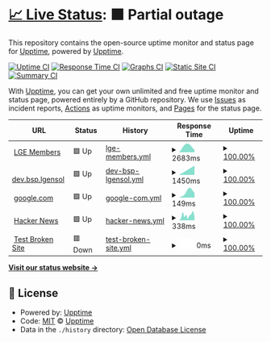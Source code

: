 # [📈 Live Status](https://demo.upptime.js.org): <!--live status--> **🟧 Partial outage**

This repository contains the open-source uptime monitor and status page for [Upptime](https://upptime.js.org), powered by [Upptime](https://github.com/upptime/upptime).

[![Uptime CI](https://github.com/expopark/upptime/workflows/Uptime%20CI/badge.svg)](https://github.com/expopark/upptime/actions?query=workflow%3A%22Uptime+CI%22)
[![Response Time CI](https://github.com/expopark/upptime/workflows/Response%20Time%20CI/badge.svg)](https://github.com/expopark/upptime/actions?query=workflow%3A%22Response+Time+CI%22)
[![Graphs CI](https://github.com/expopark/upptime/workflows/Graphs%20CI/badge.svg)](https://github.com/expopark/upptime/actions?query=workflow%3A%22Graphs+CI%22)
[![Static Site CI](https://github.com/expopark/upptime/workflows/Static%20Site%20CI/badge.svg)](https://github.com/expopark/upptime/actions?query=workflow%3A%22Static+Site+CI%22)
[![Summary CI](https://github.com/expopark/upptime/workflows/Summary%20CI/badge.svg)](https://github.com/expopark/upptime/actions?query=workflow%3A%22Summary+CI%22)

With [Upptime](https://upptime.js.org), you can get your own unlimited and free uptime monitor and status page, powered entirely by a GitHub repository. We use [Issues](https://github.com/upptime/upptime/issues) as incident reports, [Actions](https://github.com/expopark/upptime/actions) as uptime monitors, and [Pages](https://demo.upptime.js.org) for the status page.

<!--start: status pages-->
<!-- This summary is generated by Upptime (https://github.com/upptime/upptime) -->
<!-- Do not edit this manually, your changes will be overwritten -->
<!-- prettier-ignore -->
| URL | Status | History | Response Time | Uptime |
| --- | ------ | ------- | ------------- | ------ |
| <img alt="" src="https://icons.duckduckgo.com/ip3/kr.lgemembers.com.ico" height="13"> [LGE Members](https://kr.lgemembers.com/lgacc/front/v1/signin) | 🟩 Up | [lge-members.yml](https://github.com/expopark/upptime/commits/HEAD/history/lge-members.yml) | <details><summary><img alt="Response time graph" src="./graphs/lge-members/response-time-week.png" height="20"> 2683ms</summary><br><a href="https://expopark.github.io/upptime/history/lge-members"><img alt="Response time 2683" src="https://img.shields.io/endpoint?url=https%3A%2F%2Fraw.githubusercontent.com%2Fexpopark%2Fupptime%2FHEAD%2Fapi%2Flge-members%2Fresponse-time.json"></a><br><a href="https://expopark.github.io/upptime/history/lge-members"><img alt="24-hour response time 2683" src="https://img.shields.io/endpoint?url=https%3A%2F%2Fraw.githubusercontent.com%2Fexpopark%2Fupptime%2FHEAD%2Fapi%2Flge-members%2Fresponse-time-day.json"></a><br><a href="https://expopark.github.io/upptime/history/lge-members"><img alt="7-day response time 2683" src="https://img.shields.io/endpoint?url=https%3A%2F%2Fraw.githubusercontent.com%2Fexpopark%2Fupptime%2FHEAD%2Fapi%2Flge-members%2Fresponse-time-week.json"></a><br><a href="https://expopark.github.io/upptime/history/lge-members"><img alt="30-day response time 2683" src="https://img.shields.io/endpoint?url=https%3A%2F%2Fraw.githubusercontent.com%2Fexpopark%2Fupptime%2FHEAD%2Fapi%2Flge-members%2Fresponse-time-month.json"></a><br><a href="https://expopark.github.io/upptime/history/lge-members"><img alt="1-year response time 2683" src="https://img.shields.io/endpoint?url=https%3A%2F%2Fraw.githubusercontent.com%2Fexpopark%2Fupptime%2FHEAD%2Fapi%2Flge-members%2Fresponse-time-year.json"></a></details> | <details><summary><a href="https://expopark.github.io/upptime/history/lge-members">100.00%</a></summary><a href="https://expopark.github.io/upptime/history/lge-members"><img alt="All-time uptime 100.00%" src="https://img.shields.io/endpoint?url=https%3A%2F%2Fraw.githubusercontent.com%2Fexpopark%2Fupptime%2FHEAD%2Fapi%2Flge-members%2Fuptime.json"></a><br><a href="https://expopark.github.io/upptime/history/lge-members"><img alt="24-hour uptime 100.00%" src="https://img.shields.io/endpoint?url=https%3A%2F%2Fraw.githubusercontent.com%2Fexpopark%2Fupptime%2FHEAD%2Fapi%2Flge-members%2Fuptime-day.json"></a><br><a href="https://expopark.github.io/upptime/history/lge-members"><img alt="7-day uptime 100.00%" src="https://img.shields.io/endpoint?url=https%3A%2F%2Fraw.githubusercontent.com%2Fexpopark%2Fupptime%2FHEAD%2Fapi%2Flge-members%2Fuptime-week.json"></a><br><a href="https://expopark.github.io/upptime/history/lge-members"><img alt="30-day uptime 100.00%" src="https://img.shields.io/endpoint?url=https%3A%2F%2Fraw.githubusercontent.com%2Fexpopark%2Fupptime%2FHEAD%2Fapi%2Flge-members%2Fuptime-month.json"></a><br><a href="https://expopark.github.io/upptime/history/lge-members"><img alt="1-year uptime 100.00%" src="https://img.shields.io/endpoint?url=https%3A%2F%2Fraw.githubusercontent.com%2Fexpopark%2Fupptime%2FHEAD%2Fapi%2Flge-members%2Fuptime-year.json"></a></details>
| <img alt="" src="https://icons.duckduckgo.com/ip3/dev.bsp.lgensol.com.ico" height="13"> [dev.bsp.lgensol](https://dev.bsp.lgensol.com/bss?lati=37.526878&longi=126.927423) | 🟩 Up | [dev-bsp-lgensol.yml](https://github.com/expopark/upptime/commits/HEAD/history/dev-bsp-lgensol.yml) | <details><summary><img alt="Response time graph" src="./graphs/dev-bsp-lgensol/response-time-week.png" height="20"> 1450ms</summary><br><a href="https://expopark.github.io/upptime/history/dev-bsp-lgensol"><img alt="Response time 1450" src="https://img.shields.io/endpoint?url=https%3A%2F%2Fraw.githubusercontent.com%2Fexpopark%2Fupptime%2FHEAD%2Fapi%2Fdev-bsp-lgensol%2Fresponse-time.json"></a><br><a href="https://expopark.github.io/upptime/history/dev-bsp-lgensol"><img alt="24-hour response time 1450" src="https://img.shields.io/endpoint?url=https%3A%2F%2Fraw.githubusercontent.com%2Fexpopark%2Fupptime%2FHEAD%2Fapi%2Fdev-bsp-lgensol%2Fresponse-time-day.json"></a><br><a href="https://expopark.github.io/upptime/history/dev-bsp-lgensol"><img alt="7-day response time 1450" src="https://img.shields.io/endpoint?url=https%3A%2F%2Fraw.githubusercontent.com%2Fexpopark%2Fupptime%2FHEAD%2Fapi%2Fdev-bsp-lgensol%2Fresponse-time-week.json"></a><br><a href="https://expopark.github.io/upptime/history/dev-bsp-lgensol"><img alt="30-day response time 1450" src="https://img.shields.io/endpoint?url=https%3A%2F%2Fraw.githubusercontent.com%2Fexpopark%2Fupptime%2FHEAD%2Fapi%2Fdev-bsp-lgensol%2Fresponse-time-month.json"></a><br><a href="https://expopark.github.io/upptime/history/dev-bsp-lgensol"><img alt="1-year response time 1450" src="https://img.shields.io/endpoint?url=https%3A%2F%2Fraw.githubusercontent.com%2Fexpopark%2Fupptime%2FHEAD%2Fapi%2Fdev-bsp-lgensol%2Fresponse-time-year.json"></a></details> | <details><summary><a href="https://expopark.github.io/upptime/history/dev-bsp-lgensol">100.00%</a></summary><a href="https://expopark.github.io/upptime/history/dev-bsp-lgensol"><img alt="All-time uptime 100.00%" src="https://img.shields.io/endpoint?url=https%3A%2F%2Fraw.githubusercontent.com%2Fexpopark%2Fupptime%2FHEAD%2Fapi%2Fdev-bsp-lgensol%2Fuptime.json"></a><br><a href="https://expopark.github.io/upptime/history/dev-bsp-lgensol"><img alt="24-hour uptime 100.00%" src="https://img.shields.io/endpoint?url=https%3A%2F%2Fraw.githubusercontent.com%2Fexpopark%2Fupptime%2FHEAD%2Fapi%2Fdev-bsp-lgensol%2Fuptime-day.json"></a><br><a href="https://expopark.github.io/upptime/history/dev-bsp-lgensol"><img alt="7-day uptime 100.00%" src="https://img.shields.io/endpoint?url=https%3A%2F%2Fraw.githubusercontent.com%2Fexpopark%2Fupptime%2FHEAD%2Fapi%2Fdev-bsp-lgensol%2Fuptime-week.json"></a><br><a href="https://expopark.github.io/upptime/history/dev-bsp-lgensol"><img alt="30-day uptime 100.00%" src="https://img.shields.io/endpoint?url=https%3A%2F%2Fraw.githubusercontent.com%2Fexpopark%2Fupptime%2FHEAD%2Fapi%2Fdev-bsp-lgensol%2Fuptime-month.json"></a><br><a href="https://expopark.github.io/upptime/history/dev-bsp-lgensol"><img alt="1-year uptime 100.00%" src="https://img.shields.io/endpoint?url=https%3A%2F%2Fraw.githubusercontent.com%2Fexpopark%2Fupptime%2FHEAD%2Fapi%2Fdev-bsp-lgensol%2Fuptime-year.json"></a></details>
| <img alt="" src="https://icons.duckduckgo.com/ip3/google.com.ico" height="13"> [google.com](https://google.com) | 🟩 Up | [google-com.yml](https://github.com/expopark/upptime/commits/HEAD/history/google-com.yml) | <details><summary><img alt="Response time graph" src="./graphs/google-com/response-time-week.png" height="20"> 149ms</summary><br><a href="https://expopark.github.io/upptime/history/google-com"><img alt="Response time 149" src="https://img.shields.io/endpoint?url=https%3A%2F%2Fraw.githubusercontent.com%2Fexpopark%2Fupptime%2FHEAD%2Fapi%2Fgoogle-com%2Fresponse-time.json"></a><br><a href="https://expopark.github.io/upptime/history/google-com"><img alt="24-hour response time 149" src="https://img.shields.io/endpoint?url=https%3A%2F%2Fraw.githubusercontent.com%2Fexpopark%2Fupptime%2FHEAD%2Fapi%2Fgoogle-com%2Fresponse-time-day.json"></a><br><a href="https://expopark.github.io/upptime/history/google-com"><img alt="7-day response time 149" src="https://img.shields.io/endpoint?url=https%3A%2F%2Fraw.githubusercontent.com%2Fexpopark%2Fupptime%2FHEAD%2Fapi%2Fgoogle-com%2Fresponse-time-week.json"></a><br><a href="https://expopark.github.io/upptime/history/google-com"><img alt="30-day response time 149" src="https://img.shields.io/endpoint?url=https%3A%2F%2Fraw.githubusercontent.com%2Fexpopark%2Fupptime%2FHEAD%2Fapi%2Fgoogle-com%2Fresponse-time-month.json"></a><br><a href="https://expopark.github.io/upptime/history/google-com"><img alt="1-year response time 149" src="https://img.shields.io/endpoint?url=https%3A%2F%2Fraw.githubusercontent.com%2Fexpopark%2Fupptime%2FHEAD%2Fapi%2Fgoogle-com%2Fresponse-time-year.json"></a></details> | <details><summary><a href="https://expopark.github.io/upptime/history/google-com">100.00%</a></summary><a href="https://expopark.github.io/upptime/history/google-com"><img alt="All-time uptime 100.00%" src="https://img.shields.io/endpoint?url=https%3A%2F%2Fraw.githubusercontent.com%2Fexpopark%2Fupptime%2FHEAD%2Fapi%2Fgoogle-com%2Fuptime.json"></a><br><a href="https://expopark.github.io/upptime/history/google-com"><img alt="24-hour uptime 100.00%" src="https://img.shields.io/endpoint?url=https%3A%2F%2Fraw.githubusercontent.com%2Fexpopark%2Fupptime%2FHEAD%2Fapi%2Fgoogle-com%2Fuptime-day.json"></a><br><a href="https://expopark.github.io/upptime/history/google-com"><img alt="7-day uptime 100.00%" src="https://img.shields.io/endpoint?url=https%3A%2F%2Fraw.githubusercontent.com%2Fexpopark%2Fupptime%2FHEAD%2Fapi%2Fgoogle-com%2Fuptime-week.json"></a><br><a href="https://expopark.github.io/upptime/history/google-com"><img alt="30-day uptime 100.00%" src="https://img.shields.io/endpoint?url=https%3A%2F%2Fraw.githubusercontent.com%2Fexpopark%2Fupptime%2FHEAD%2Fapi%2Fgoogle-com%2Fuptime-month.json"></a><br><a href="https://expopark.github.io/upptime/history/google-com"><img alt="1-year uptime 100.00%" src="https://img.shields.io/endpoint?url=https%3A%2F%2Fraw.githubusercontent.com%2Fexpopark%2Fupptime%2FHEAD%2Fapi%2Fgoogle-com%2Fuptime-year.json"></a></details>
| <img alt="" src="https://icons.duckduckgo.com/ip3/news.ycombinator.com.ico" height="13"> [Hacker News](https://news.ycombinator.com) | 🟩 Up | [hacker-news.yml](https://github.com/expopark/upptime/commits/HEAD/history/hacker-news.yml) | <details><summary><img alt="Response time graph" src="./graphs/hacker-news/response-time-week.png" height="20"> 338ms</summary><br><a href="https://expopark.github.io/upptime/history/hacker-news"><img alt="Response time 338" src="https://img.shields.io/endpoint?url=https%3A%2F%2Fraw.githubusercontent.com%2Fexpopark%2Fupptime%2FHEAD%2Fapi%2Fhacker-news%2Fresponse-time.json"></a><br><a href="https://expopark.github.io/upptime/history/hacker-news"><img alt="24-hour response time 338" src="https://img.shields.io/endpoint?url=https%3A%2F%2Fraw.githubusercontent.com%2Fexpopark%2Fupptime%2FHEAD%2Fapi%2Fhacker-news%2Fresponse-time-day.json"></a><br><a href="https://expopark.github.io/upptime/history/hacker-news"><img alt="7-day response time 338" src="https://img.shields.io/endpoint?url=https%3A%2F%2Fraw.githubusercontent.com%2Fexpopark%2Fupptime%2FHEAD%2Fapi%2Fhacker-news%2Fresponse-time-week.json"></a><br><a href="https://expopark.github.io/upptime/history/hacker-news"><img alt="30-day response time 338" src="https://img.shields.io/endpoint?url=https%3A%2F%2Fraw.githubusercontent.com%2Fexpopark%2Fupptime%2FHEAD%2Fapi%2Fhacker-news%2Fresponse-time-month.json"></a><br><a href="https://expopark.github.io/upptime/history/hacker-news"><img alt="1-year response time 338" src="https://img.shields.io/endpoint?url=https%3A%2F%2Fraw.githubusercontent.com%2Fexpopark%2Fupptime%2FHEAD%2Fapi%2Fhacker-news%2Fresponse-time-year.json"></a></details> | <details><summary><a href="https://expopark.github.io/upptime/history/hacker-news">100.00%</a></summary><a href="https://expopark.github.io/upptime/history/hacker-news"><img alt="All-time uptime 100.00%" src="https://img.shields.io/endpoint?url=https%3A%2F%2Fraw.githubusercontent.com%2Fexpopark%2Fupptime%2FHEAD%2Fapi%2Fhacker-news%2Fuptime.json"></a><br><a href="https://expopark.github.io/upptime/history/hacker-news"><img alt="24-hour uptime 100.00%" src="https://img.shields.io/endpoint?url=https%3A%2F%2Fraw.githubusercontent.com%2Fexpopark%2Fupptime%2FHEAD%2Fapi%2Fhacker-news%2Fuptime-day.json"></a><br><a href="https://expopark.github.io/upptime/history/hacker-news"><img alt="7-day uptime 100.00%" src="https://img.shields.io/endpoint?url=https%3A%2F%2Fraw.githubusercontent.com%2Fexpopark%2Fupptime%2FHEAD%2Fapi%2Fhacker-news%2Fuptime-week.json"></a><br><a href="https://expopark.github.io/upptime/history/hacker-news"><img alt="30-day uptime 100.00%" src="https://img.shields.io/endpoint?url=https%3A%2F%2Fraw.githubusercontent.com%2Fexpopark%2Fupptime%2FHEAD%2Fapi%2Fhacker-news%2Fuptime-month.json"></a><br><a href="https://expopark.github.io/upptime/history/hacker-news"><img alt="1-year uptime 100.00%" src="https://img.shields.io/endpoint?url=https%3A%2F%2Fraw.githubusercontent.com%2Fexpopark%2Fupptime%2FHEAD%2Fapi%2Fhacker-news%2Fuptime-year.json"></a></details>
| <img alt="" src="https://icons.duckduckgo.com/ip3/thissitedoesnotexist.koj.co.ico" height="13"> [Test Broken Site](https://thissitedoesnotexist.koj.co) | 🟥 Down | [test-broken-site.yml](https://github.com/expopark/upptime/commits/HEAD/history/test-broken-site.yml) | <details><summary><img alt="Response time graph" src="./graphs/test-broken-site/response-time-week.png" height="20"> 0ms</summary><br><a href="https://expopark.github.io/upptime/history/test-broken-site"><img alt="Response time 0" src="https://img.shields.io/endpoint?url=https%3A%2F%2Fraw.githubusercontent.com%2Fexpopark%2Fupptime%2FHEAD%2Fapi%2Ftest-broken-site%2Fresponse-time.json"></a><br><a href="https://expopark.github.io/upptime/history/test-broken-site"><img alt="24-hour response time 0" src="https://img.shields.io/endpoint?url=https%3A%2F%2Fraw.githubusercontent.com%2Fexpopark%2Fupptime%2FHEAD%2Fapi%2Ftest-broken-site%2Fresponse-time-day.json"></a><br><a href="https://expopark.github.io/upptime/history/test-broken-site"><img alt="7-day response time 0" src="https://img.shields.io/endpoint?url=https%3A%2F%2Fraw.githubusercontent.com%2Fexpopark%2Fupptime%2FHEAD%2Fapi%2Ftest-broken-site%2Fresponse-time-week.json"></a><br><a href="https://expopark.github.io/upptime/history/test-broken-site"><img alt="30-day response time 0" src="https://img.shields.io/endpoint?url=https%3A%2F%2Fraw.githubusercontent.com%2Fexpopark%2Fupptime%2FHEAD%2Fapi%2Ftest-broken-site%2Fresponse-time-month.json"></a><br><a href="https://expopark.github.io/upptime/history/test-broken-site"><img alt="1-year response time 0" src="https://img.shields.io/endpoint?url=https%3A%2F%2Fraw.githubusercontent.com%2Fexpopark%2Fupptime%2FHEAD%2Fapi%2Ftest-broken-site%2Fresponse-time-year.json"></a></details> | <details><summary><a href="https://expopark.github.io/upptime/history/test-broken-site">100.00%</a></summary><a href="https://expopark.github.io/upptime/history/test-broken-site"><img alt="All-time uptime 100.00%" src="https://img.shields.io/endpoint?url=https%3A%2F%2Fraw.githubusercontent.com%2Fexpopark%2Fupptime%2FHEAD%2Fapi%2Ftest-broken-site%2Fuptime.json"></a><br><a href="https://expopark.github.io/upptime/history/test-broken-site"><img alt="24-hour uptime 100.00%" src="https://img.shields.io/endpoint?url=https%3A%2F%2Fraw.githubusercontent.com%2Fexpopark%2Fupptime%2FHEAD%2Fapi%2Ftest-broken-site%2Fuptime-day.json"></a><br><a href="https://expopark.github.io/upptime/history/test-broken-site"><img alt="7-day uptime 100.00%" src="https://img.shields.io/endpoint?url=https%3A%2F%2Fraw.githubusercontent.com%2Fexpopark%2Fupptime%2FHEAD%2Fapi%2Ftest-broken-site%2Fuptime-week.json"></a><br><a href="https://expopark.github.io/upptime/history/test-broken-site"><img alt="30-day uptime 100.00%" src="https://img.shields.io/endpoint?url=https%3A%2F%2Fraw.githubusercontent.com%2Fexpopark%2Fupptime%2FHEAD%2Fapi%2Ftest-broken-site%2Fuptime-month.json"></a><br><a href="https://expopark.github.io/upptime/history/test-broken-site"><img alt="1-year uptime 100.00%" src="https://img.shields.io/endpoint?url=https%3A%2F%2Fraw.githubusercontent.com%2Fexpopark%2Fupptime%2FHEAD%2Fapi%2Ftest-broken-site%2Fuptime-year.json"></a></details>

<!--end: status pages-->

[**Visit our status website →**](https://demo.upptime.js.org)

## 📄 License

- Powered by: [Upptime](https://github.com/upptime/upptime)
- Code: [MIT](./LICENSE) © [Upptime](https://upptime.js.org)
- Data in the `./history` directory: [Open Database License](https://opendatacommons.org/licenses/odbl/1-0/)
